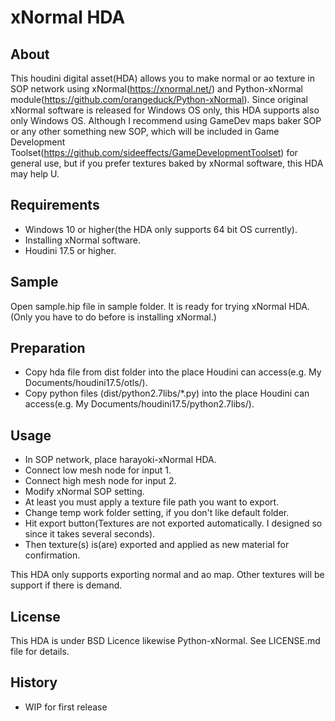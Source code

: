 # xNormal HDA

## About

This houdini digital asset(HDA) allows you to make normal or ao texture in SOP network using xNormal(https://xnormal.net/) and 
Python-xNormal module(https://github.com/orangeduck/Python-xNormal).
Since original xNormal software is released for Windows OS only, this HDA supports also only Windows OS. 
Although I recommend using GameDev maps baker SOP or any other something new SOP, which will be included in Game Development Toolset(https://github.com/sideeffects/GameDevelopmentToolset) for general use,
but if you prefer textures baked by xNormal software, this HDA may help U.

## Requirements

* Windows 10 or higher(the HDA only supports 64 bit OS currently).
* Installing xNormal software.
* Houdini 17.5 or higher.

## Sample

Open sample.hip file in sample folder. It is ready for trying xNormal HDA.
(Only you have to do before is installing xNormal.)

## Preparation

* Copy hda file from dist folder into the place Houdini can access(e.g. My Documents/houdini17.5/otls/).
* Copy python files (dist/python2.7libs/*.py) into the place Houdini can access(e.g. My Documents/houdini17.5/python2.7libs/).

## Usage

* In SOP network, place harayoki-xNormal HDA.
* Connect low mesh node for input 1.
* Connect high mesh node for input 2.
* Modify xNormal SOP setting. 
* At least you must apply a texture file path you want to export.
* Change temp work folder setting, if you don't like default folder.
* Hit export button(Textures are not exported automatically. I designed so since it takes several seconds). 
* Then texture(s) is(are) exported and applied as new material for confirmation.

This HDA only supports exporting normal and ao map. Other textures will be support if there is demand.

## License

This HDA is under BSD Licence likewise Python-xNormal. See LICENSE.md file for details.  

## History

* WIP for first release




